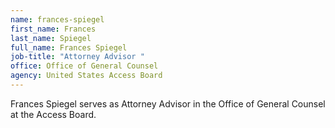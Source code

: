 ```yaml
---
name: frances-spiegel
first_name: Frances
last_name: Spiegel
full_name: Frances Spiegel
job-title: "Attorney Advisor "
office: Office of General Counsel
agency: United States Access Board
---
```

Frances Spiegel serves as Attorney Advisor in the Office of General Counsel at the Access Board. 
